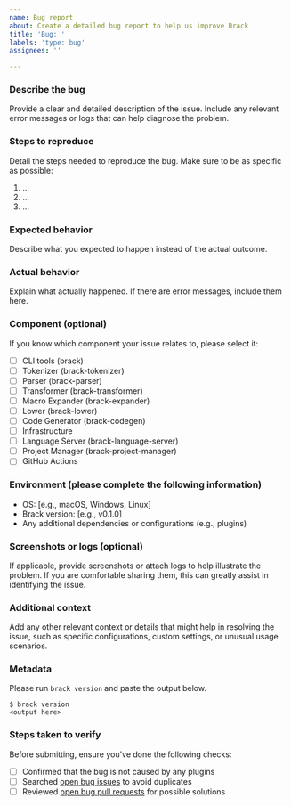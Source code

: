 ```yaml
---
name: Bug report
about: Create a detailed bug report to help us improve Brack
title: 'Bug: '
labels: 'type: bug'
assignees: ''

---
```


### Describe the bug
Provide a clear and detailed description of the issue. Include any relevant error messages or logs that can help diagnose the problem.

### Steps to reproduce
Detail the steps needed to reproduce the bug. Make sure to be as specific as possible:

1. ...
2. ...
3. ...

### Expected behavior
Describe what you expected to happen instead of the actual outcome.

### Actual behavior
Explain what actually happened. If there are error messages, include them here.

### Component (optional)
If you know which component your issue relates to, please select it:

- [ ] CLI tools (brack)
- [ ] Tokenizer (brack-tokenizer)
- [ ] Parser (brack-parser)
- [ ] Transformer (brack-transformer)
- [ ] Macro Expander (brack-expander)
- [ ] Lower (brack-lower)
- [ ] Code Generator (brack-codegen)
- [ ] Infrastructure
- [ ] Language Server (brack-language-server)
- [ ] Project Manager (brack-project-manager)
- [ ] GitHub Actions

### Environment (please complete the following information)
- OS: [e.g., macOS, Windows, Linux]
- Brack version: [e.g., v0.1.0]
- Any additional dependencies or configurations (e.g., plugins)

### Screenshots or logs (optional)
If applicable, provide screenshots or attach logs to help illustrate the problem. If you are comfortable sharing them, this can greatly assist in identifying the issue.

### Additional context
Add any other relevant context or details that might help in resolving the issue, such as specific configurations, custom settings, or unusual usage scenarios.

### Metadata
Please run `brack version` and paste the output below.

```console
$ brack version
<output here>
```

### Steps taken to verify
Before submitting, ensure you've done the following checks:

- [ ] Confirmed that the bug is not caused by any plugins
- [ ] Searched [open bug issues] to avoid duplicates
- [ ] Reviewed [open bug pull requests] for possible solutions

[open bug issues]: https://github.com/brack-lang/brack/issues?q=is%3Aopen+is%3Aissue+label%3A%22type%3A+bug%22
[open bug pull requests]: https://github.com/brack-lang/brack/pulls?q=is%3Aopen+is%3Apr+label%3A%22type%3A+bug%22

